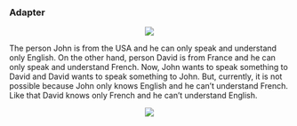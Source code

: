 ﻿### Adapter 

<p align="center">
  <img src="https://dotnettutorials.net/wp-content/uploads/2019/12/word-image-58.png" />
</p>

The person John is from the USA and he can only speak and understand only English. On the other hand, person David is from France and he can only speak and understand French. Now, John wants to speak something to David and David wants to speak something to John. But, currently, it is not possible because John only knows English and he can’t understand French. Like that David knows only French and he can’t understand English.

<p align="center">
  <img src="https://dotnettutorials.net/wp-content/uploads/2019/12/word-image-59.png" />
</p>